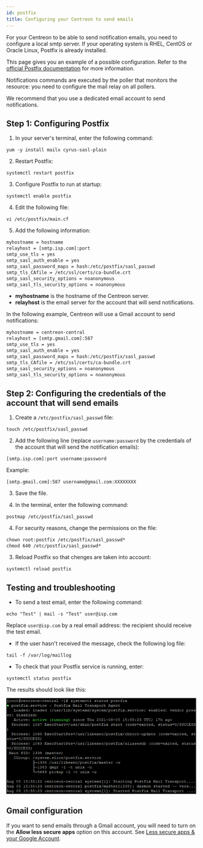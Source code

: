 ```yaml
---
id: postfix
title: Configuring your Centreon to send emails
---
```


For your Centreon to be able to send notification emails, you need to configure a local smtp server. If your operating system is RHEL, CentOS or Oracle Linux, Postfix is already installed.

This page gives you an example of a possible configuration. Refer to the [official Postfix documentation](http://www.postfix.org/BASIC_CONFIGURATION_README) for more information.

Notifications commands are executed by the poller that monitors the resource: you need to configure the mail relay on all pollers.

We recommend that you use a dedicated email account to send notifications.

## Step 1: Configuring Postfix

1. In your server's terminal, enter the following command:

```
yum -y install mailx cyrus-sasl-plain
```

2. Restart Postfix:

```
systemctl restart postfix
```

3. Configure Postfix to run at startup:

```
systemctl enable postfix
```

4. Edit the following file:

```
vi /etc/postfix/main.cf
```

5. Add the following information:

```
myhostname = hostname
relayhost = [smtp.isp.com]:port
smtp_use_tls = yes
smtp_sasl_auth_enable = yes
smtp_sasl_password_maps = hash:/etc/postfix/sasl_passwd
smtp_tls_CAfile = /etc/ssl/certs/ca-bundle.crt
smtp_sasl_security_options = noanonymous
smtp_sasl_tls_security_options = noanonymous
```

- **myhostname** is the hostname of the Centreon server.
- **relayhost** is the email server for the account that will send notifications.

In the following example, Centreon will use a Gmail account to send notifications:

```
myhostname = centreon-central
relayhost = [smtp.gmail.com]:587
smtp_use_tls = yes
smtp_sasl_auth_enable = yes
smtp_sasl_password_maps = hash:/etc/postfix/sasl_passwd
smtp_tls_CAfile = /etc/ssl/certs/ca-bundle.crt
smtp_sasl_security_options = noanonymous
smtp_sasl_tls_security_options = noanonymous
```

## Step 2: Configuring the credentials of the account that will send emails

1. Create a `/etc/postfix/sasl_passwd` file:

```
touch /etc/postfix/sasl_passwd
```

2. Add the following line (replace `username:password` by the credentials of the account that will send the notification emails):

```
[smtp.isp.com]:port username:password
```

Example:

```
[smtp.gmail.com]:587 username@gmail.com:XXXXXXXX
```

3. Save the file.

3. In the terminal, enter the following command:

```
postmap /etc/postfix/sasl_passwd
```

4. For security reasons, change the permissions on the file:

```
chown root:postfix /etc/postfix/sasl_passwd*
chmod 640 /etc/postfix/sasl_passwd*
```

3. Reload Postfix so that chenges are taken into account:

```
systemctl reload postfix
```

## Testing and troubleshooting

- To send a test email, enter the following command:

```
echo "Test" | mail -s "Test" user@isp.com
```

Replace `user@isp.com` by a real email address: the recipient should receive the test email.

- If the user hasn't received the message, check the following log file:

```
tail -f /var/log/maillog
```

- To check that your Postfix service is running, enter:

```
systemctl status postfix
```

The results should look like this:

![image](../assets/administration/postfix-status.png)

## Gmail configuration

If you want to send emails through a Gmail account, you will need to turn on the **Allow less secure apps** option on this account. See [Less secure apps & your Google Account](https://support.google.com/accounts/answer/6010255).
